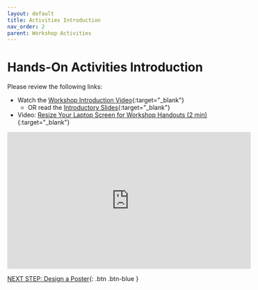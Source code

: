 ```yaml
---
layout: default
title: Activities Introduction
nav_order: 2
parent: Workshop Activities
---
```

# Hands-On Activities Introduction

Please review the following links:

- Watch the [Workshop Introduction Video](https://www.youtube.com/watch?v=g3pdyid7BjU){:target="_blank"}
  - OR read the [Introductory Slides](http://bit.ly/38N9VRE){:target="_blank"} 
- Video: [Resize Your Laptop Screen for Workshop Handouts (2 min)](https://www.youtube.com/watch?v=Igk5hZUfzN0){:target="_blank"}


<iframe width="560" height="315" src="https://www.youtube.com/embed/g3pdyid7BjU" title="Design and Layout with Canva" frameborder="0" allow="accelerometer; autoplay; clipboard-write; encrypted-media; gyroscope; picture-in-picture; web-share" allowfullscreen></iframe>

[NEXT STEP: Design a Poster](canva-poster.html){: .btn .btn-blue }
